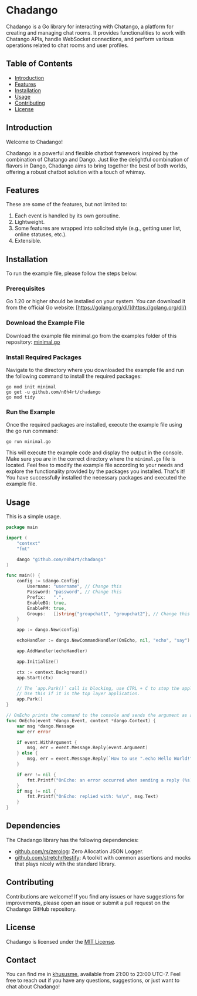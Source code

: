 # Chadango
Chadango is a Go library for interacting with Chatango, a platform for creating and managing chat rooms. It provides functionalities to work with Chatango APIs, handle WebSocket connections, and perform various operations related to chat rooms and user profiles.

## Table of Contents
- [Introduction](#introduction)
- [Features](#features)
- [Installation](#installation)
- [Usage](#usage)
- [Contributing](#contributing)
- [License](#license)

## Introduction
Welcome to Chadango!

Chadango is a powerful and flexible chatbot framework inspired by the combination of Chatango and Dango. Just like the delightful combination of flavors in Dango, Chadango aims to bring together the best of both worlds, offering a robust chatbot solution with a touch of whimsy.

## Features
These are some of the features, but not limited to:
1. Each event is handled by its own goroutine.
2. Lightweight.
3. Some features are wrapped into solicited style (e.g., getting user list, online statuses, etc.).
4. Extensible.

## Installation
To run the example file, please follow the steps below:

### Prerequisites
Go 1.20 or higher should be installed on your system. You can download it from the official Go website: [https://golang.org/dl/](https://golang.org/dl/)

### Download the Example File
Download the example file minimal.go from the examples folder of this repository: [minimal.go](https://raw.githubusercontent.com/n0h4rt/chadango/master/examples/minimal/minimal.go)

### Install Required Packages
Navigate to the directory where you downloaded the example file and run the following command to install the required packages:

```shell
go mod init minimal
go get -u github.com/n0h4rt/chadango
go mod tidy
```

### Run the Example
Once the required packages are installed, execute the example file using the go run command:

```shell
go run minimal.go
```

This will execute the example code and display the output in the console.
Make sure you are in the correct directory where the `minimal.go` file is located.
Feel free to modify the example file according to your needs and explore the functionality provided by the packages you installed.
That's it! You have successfully installed the necessary packages and executed the example file.

## Usage
This is a simple usage.

```go
package main

import (
	"context"
	"fmt"

	dango "github.com/n0h4rt/chadango"
)

func main() {
	config := &dango.Config{
		Username: "username", // Change this
		Password: "password", // Change this
		Prefix:   ".",
		EnableBG: true,
		EnablePM: true,
		Groups:   []string{"groupchat1", "groupchat2"}, // Change this
	}

	app := dango.New(config)

	echoHandler := dango.NewCommandHandler(OnEcho, nil, "echo", "say")

	app.AddHandler(echoHandler)

	app.Initialize()

	ctx := context.Background()
	app.Start(ctx)

	// The `app.Park()` call is blocking, use CTRL + C to stop the application.
	// Use this if it is the top layer application.
	app.Park()
}

// OnEcho prints the command to the console and sends the argument as a reply.
func OnEcho(event *dango.Event, context *dango.Context) {
	var msg *dango.Message
	var err error

	if event.WithArgument {
		msg, err = event.Message.Reply(event.Argument)
	} else {
		msg, err = event.Message.Reply(`How to use ".echo Hello World!"`)
	}

	if err != nil {
		fmt.Printf("OnEcho: an error occurred when sending a reply (%s)\n", err)
	}
	if msg != nil {
		fmt.Printf("OnEcho: replied with: %s\n", msg.Text)
	}
}
```

## Dependencies
The Chadango library has the following dependencies:
- [github.com/rs/zerolog](https://github.com/rs/zerolog): Zero Allocation JSON Logger.
- [github.com/stretchr/testify](https://github.com/stretchr/testify): A toolkit with common assertions and mocks that plays nicely with the standard library.

## Contributing
Contributions are welcome! If you find any issues or have suggestions for improvements, please open an issue or submit a pull request on the Chadango GitHub repository.

## License
Chadango is licensed under the [MIT License](https://opensource.org/license/mit/).

## Contact
You can find me in [khususme](https://khususme.chatango.com), available from 21:00 to 23:00 UTC-7. Feel free to reach out if you have any questions, suggestions, or just want to chat about Chadango!
